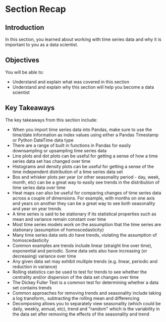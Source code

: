 
# Section Recap

## Introduction

In this section, you learned about working with time series data and why it is important to you as a data scientist.

## Objectives
You will be able to:
* Understand and explain what was covered in this section
* Understand and explain why this section will help you become a data scientist

## Key Takeaways

The key takeaways from this section include:
* When you import time series data into Pandas, make sure to use the time/date information as index values using either a Pandas Timestamp or Python DateTime data type
* There are a range of built in functions in Pandas for easily downsampling or upsampling time series data
* Line plots and dot plots can be useful for getting a sense of how a time series data set has changed over time
* Histograms and density plots can be useful for getting a sense of the time independent distribution of a time series data set
* Box and whisker plots per year (or other seasonality period - day, week, month, etc) can be a great way to easily see trends in the distribution of time series data over time
* Heat maps can also be useful for comparing changes of time series data across a couple of dimensions. For example, with months on one axis and years on another they can be a great way to see both seasonality and year on year trends
* A time series is said to be stationary if its statistical properties such as mean and variance remain constant over time
* Most time series models work on the assumption that the time series are stationary (assumption of homoscedasticity)
* Many time series data sets *do* have trends, violating the assumption of homoscedasticity
* Common examples are trends include linear (straight line over time), exponential and periodic. Some data sets also have increasing (or decreasing) variance over time
* Any given data set may exhibit multiple trends (e.g. linear, periodic and reduction in variance)
* Rolling statistics can be used to test for trends to see whether the centrality and/or dispersion of the data set changes over time
* The Dickey Fuller Test is a common test for determining whether a data set contains trends
* Common approaches for removing trends and seasonality include taking a log transform,. subtracting the rolling mean and differencing
* Decomposing allows you to separately view seasonality (which could be daily, weekly, annual, etc), trend and "random" which is the variability in the data set after removing the effects of the seasonality and trend

